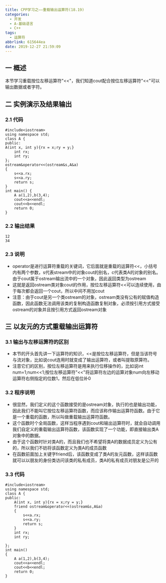 ```yaml
---
title: CPP学习之——重载输出运算符(18.19)
categories:
  - 开发
  - A-基础语言
  - C++
tags:
  - 运算符
abbrlink: 615644ea
date: 2019-12-27 21:59:09
---
```

## 一 概述

本节学习重载按位左移运算符"<<"，我们知道cout配合按位左移运算符"<<"可以输出数据或者字符。

<!--more-->

## 二 实例演示及结果输出

### 2.1 代码

```
#include<iostream>
using namespace std;
class A {
public:
A(int x, int y){rx = x;ry = y;}
	int rx;
	int ry;
};
ostream&operator<<(ostream&s,A&a)
{
	s<<a.rx;
	s<<a.ry;
	return s;
}
int main() {
	A a(1,2),b(3,4);
	cout<<a<<endl;
	cout<<b<<endl;
	return 0;
}
```

### 2.2 输出结果

```
12
34
```

### 2.3 说明

* operator是进行运算符重载的关键词，它后面就是重载的运算符<<，小括号内有两个参数，s代表stream中的对象cout的别名，c代表类A的对象的别名。由于cout属于ostream输出流中的一个对象，因此返回类型为ostream
* 这就是返回ostream类对象cout的作用，按位左移运算符<<可以连续使用，由于每次都会返回一个cout，所以中间不用加cout
* 注意：由于cout是另一个类ostream的对象，ostream类没有公有的赋值构造函数，因此函数无法调用该类的复制构造函数复制对象，必须按引用方式接受ostream的对象并且按引用方式返回ostream对象

## 三 以友元的方式重载输出运算符

### 3.1 输出与左移运算符的区别

* 本节的开头首先讲一下运算符的知识，<<是按位左移运算符，但是当该符号与流对象，比如说cout连用时就变成了输出运算符，或者叫提取原算符。
* 注意它们的区别，按位左移运算符是用来执行位移操作的，比如说int num=1;num<<1;按位左移运算符"<<"将运算符左边的运算对象num向左移动运算符右侧指定的位数1，然后在低位补0

### 3.2 程序说明

* 很显然，我们定义的这个函数接受的是ostream对象，执行的也是输出功能，因此我们不能叫它按位左移运算符函数，而应该称作输出运算符函数。由于它是一个重载的函数，所以叫做重载输出运算符函数。
* 这个函数时个全局函数，这样当程序遇到cout和输出运算符时，就会自动调用我们自定义的重载输出运算符函数，该函数实现了一个功能，即直接输出类A对象中的数据。
* 由于这个函数时针对类A的，而且我们也不希望将类A的数据成员定义为公有的，所以我们不妨将该函数定义为类A的成员函数
* 在函数前面加上关键字friend后，该函数变成了类A的友元函数，这样该函数就可以以朋友的身份类访问该类的私有成员，类A的私有成员对朋友是公开的

### 3.3 代码

```
#include<iostream>
using namespace std;
class A {
public:
	A(int x, int y){rx = x;ry = y;}
	friend ostream&operator<<(ostream&s,A&a)
	{
		s<<a.rx;
		s<<a.ry;
		return s;
	}
	int rx;
	int ry;

};
int main() 
{
	A a(1,2),b(3,4);
	cout<<a<<endl;
	cout<<b<<endl;
	return 0;
}
```

